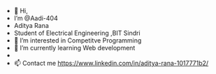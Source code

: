 - 👋 Hi, 
-   I’m @Aadi-404
-   Aditya Rana
-   Student of Electrical Engineering ,BIT Sindri
-   👀 I’m interested in Competitve Programming
-   🌱 I’m currently learning Web development
- 
- 📫 Contact me https://www.linkedin.com/in/aditya-rana-1017771b2/

<!---
Aadi-404/Aadi-404 is a ✨ special ✨ repository because its `README.md` (this file) appears on your GitHub profile.
You can click the Preview link to take a look at your changes.
--->
